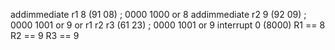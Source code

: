 addimmediate r1 8 (91 08) 	; 0000 1000 or 8
addimmediate r2 9 (92 09) 	; 0000 1001 or 9
or r1 r2 r3 (61 23) 		; 0000 1001 or 9
interrupt 0 (8000)
R1 == 8
R2 == 9
R3 == 9

